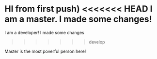 HI from first push)
<<<<<<< HEAD
I am a master. I made some changes!
=======
I am a developer! I made some changes
>>>>>>> develop

Master is the most poverful person here!